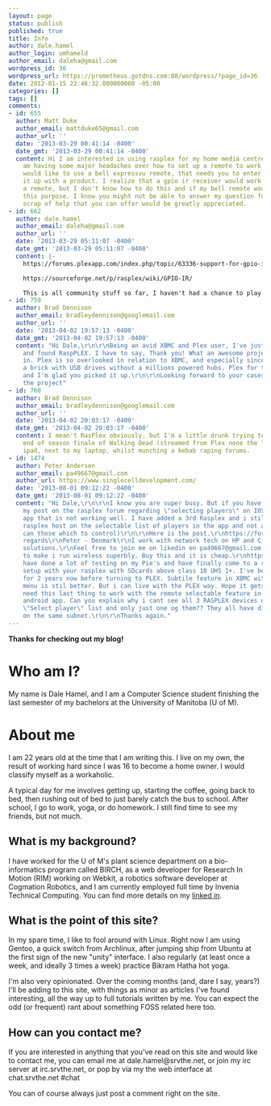 ```yaml
---
layout: page
status: publish
published: true
title: Info
author: dale.hamel
author_login: umhameld
author_email: daleha@gmail.com
wordpress_id: 36
wordpress_url: https://prometheus.gotdns.com:88/wordpress/?page_id=36
date: 2012-01-15 22:46:32.000000000 -05:00
categories: []
tags: []
comments:
- id: 655
  author: Matt Duke
  author_email: mattduke65@gmail.com
  author_url: ''
  date: '2013-03-29 00:41:14 -0400'
  date_gmt: '2013-03-29 00:41:14 -0400'
  content: Hi I am interested in using rasplex for my home media centre. However I
    am having some major headaches over how to set up a remote to work with it. I
    would like to use a bell expressvu remote, that needs you to enter a code to set
    it up with a product. I realize that a gpio ir receiver would work to use with
    a remote, but I don't know how to do this and if my bell remote would work for
    this purpose. I know you might not be able to answer my question fully, but any
    scrap of help that you can offer would be greatly appreciated.
- id: 662
  author: dale.hamel
  author_email: daleha@gmail.com
  author_url: ''
  date: '2013-03-29 05:11:07 -0400'
  date_gmt: '2013-03-29 05:11:07 -0400'
  content: |-
    https://forums.plexapp.com/index.php/topic/63336-support-for-gpio-ir-receivers/

    https://sourceforge.net/p/rasplex/wiki/GPIO-IR/

    This is all community stuff so far, I haven't had a chance to play with GPIO IR yet. I expect I will this weekend, so sit tight if the above doesn't help :)
- id: 759
  author: Brad Dennison
  author_email: bradleydennison@googlemail.com
  author_url: ''
  date: '2013-04-02 19:57:13 -0400'
  date_gmt: '2013-04-02 19:57:13 -0400'
  content: "Hi Dale,\r\n\r\nBeing an avid XBMC and Plex user, I've just stumbled here
    and found RaspPLEX. I have to say, Thank you! What an awesome project to get involved
    in. Plex is so overlooked in relation to XBMC, and especially since Pi's shit
    a brick with USB drives without a millions powered hubs. Plex for the Pi is obvious
    and I'm glad you picked it up.\r\n\r\nLooking forward to your cases to help fund
    the project"
- id: 760
  author: Brad Dennison
  author_email: bradleydennison@googlemail.com
  author_url: ''
  date: '2013-04-02 20:03:17 -0400'
  date_gmt: '2013-04-02 20:03:17 -0400'
  content: I mean't RasPlex obviously, but I'm a little drunk trying to watch the
    end of season finale of Walking Dead (streamed from Plex none the less) on my
    ipad, next to my laptop, whilst munching a kebab raping forums.
- id: 1474
  author: Peter Andersen
  author_email: pa49667@gmail.com
  author_url: https://www.singlecelldevelopment.com/
  date: '2013-08-01 09:12:22 -0400'
  date_gmt: '2013-08-01 09:12:22 -0400'
  content: "Hi Dale,\r\n\r\nI know you are super busy. But if you have 5min to read
    my post on the rasplex forum regarding \"selecting players\" on IOS app and Android
    app that is not working well. I have added a 3rd Rasplex and i still only se 1
    rasplex host on the selectable list of players in the app and not all 3 (So i
    can those which to control)\r\n\r\nHere is the post.\r\nhttps://forums.plexapp.com/index.php/topic/74010-plexpass-android-rasplex-players-multiple/\r\n\r\nBest
    regards\r\nPeter - Denmark\r\nI work with network tech on HP and Cisco enterprise
    solutions.\r\nFeel free to join me on likedin on pa49667@gmail.com :)\r\n\r\nTip
    to make i run wireless superbly. Buy this and it is cheap.\r\nhttps://dx.com/p/ep-n1528-mini-usb-300mbps-802-11b-g-n-wifi-wlan-wireless-network-adapter-black-123895\r\nI
    have done a lot of testing on my Pie's and have finally come to a really good
    setup with your rasplex with SDcards above class 10 UHS 1+. I've been using XBMC
    for 2 years now before turning to PLEX. Subtile feature in XBMC with chooseable
    menu is stil better. But i can live with the PLEX way. Hope it gets better. \r\nBut
    need this last thing to work with the remote selectable feature in the iOS and
    android app. Can you explain why i cant see all 3 RASPLEX devices on the remote
    \"Select player\" list and only just one og them?? They all have different IP's
    on the same subnet.\r\n\r\nThanks again."
---
```

<p><strong>Thanks for checking out my blog!</strong></p>

<h1>Who am I?</h1>

<p>My name is Dale Hamel, and I am a Computer Science student finishing the last semester of my bachelors at the University of Manitoba (U of M).</p>


<h1>About me</h1>

<p>I am 22 years old at the time that I am writing this. I live on my own, the result of working hard since I was 16 to become a home owner. I would classify myself as a workaholic.</p>

<p>A typical day for me involves getting up, starting the coffee, going back to bed, then rushing out of bed to just barely catch the bus to school. After school, I go to work, yoga, or do homework. I still find time to see my friends, but not much.</p>

<h2>What is my background?</h2>

<p>I have worked for the  U of M's plant science department on a bio-informatics program called BIRCH, as a web developer for Research In Motion (RIM) working on Webkit, a robotics software developer at Cogmation Robotics, and I am currently employed full time by Invenia Technical Computing. You can find more details on my <a href="https://ca.linkedin.com/pub/dale-hamel/34/45b/6b9" title="linked in">linked in</a>.</p>

<h2>What is the point of this site?</h2>

<p>In my spare time, I like to fool around with Linux. Right now I am using Gentoo, a quick switch from Archlinux, after jumping ship from Ubuntu at the first sign of the new "unity" interface. I also regularly (at least once a week, and ideally 3 times a week) practice Bikram Hatha hot yoga.</p>

<p>I'm also very opinionated. Over the coming months (and, dare I say, years?) I'll be adding to this site, with things as minor as articles I've found interesting, all the way up to full tutorials written by me. You can expect the odd (or frequent) rant about something FOSS related here too.</p>

<h2>How can you contact me?</h2>

<p>If you are interested in anything that you've read on this site and would like to contact me, you can email me at dale.hamel@srvthe.net, or join my irc server at irc.srvthe.net, or pop by via my the web interface at chat.srvthe.net #chat</p>

<p>You can of course always just post a comment right on the site.</p>
